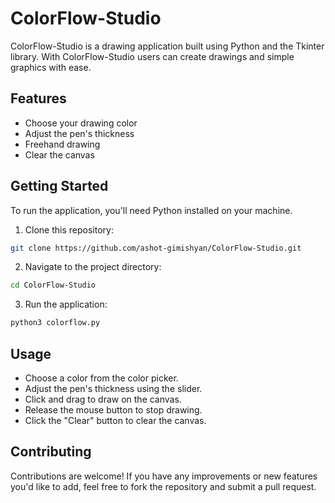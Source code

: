 # ColorFlow-Studio

ColorFlow-Studio is a drawing application built using Python and the Tkinter library. With ColorFlow-Studio users can create drawings and simple graphics with ease.

## Features

- Choose your drawing color
- Adjust the pen's thickness
- Freehand drawing
- Clear the canvas

## Getting Started

To run the application, you'll need Python installed on your machine.

1. Clone this repository:

```bash
git clone https://github.com/ashot-gimishyan/ColorFlow-Studio.git
```
2. Navigate to the project directory:

```bash
cd ColorFlow-Studio
```
3. Run the application:

```bash
python3 colorflow.py
```

## Usage

- Choose a color from the color picker.
- Adjust the pen's thickness using the slider.
- Click and drag to draw on the canvas.
- Release the mouse button to stop drawing.
- Click the "Clear" button to clear the canvas.

## Contributing

Contributions are welcome! If you have any improvements or new features you'd like to add, feel free to fork the repository and submit a pull request.
